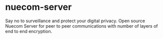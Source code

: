 # nuecom-server
Say no to surveillance and protect your digital privacy. Open source Nuecom Server for peer to peer communications with number of layers of end to end encryption.
